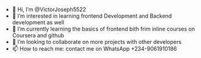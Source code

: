 - 👋 Hi, I’m @VictorJoseph5522
- 👀 I’m interested in learning frontend Development and Backend development as well
- 🌱 I’m currently learning the basics of frontend bith frim inline courses on Coursera and github
- 💞️ I’m looking to collaborate on more projects with other developers
- 📫 How to reach me: contact me on WhatsApp +234-9061910186

<!---
VictorJoseph5522/VictorJoseph5522 is a ✨ special ✨ repository because its `README.md` (this file) appears on your GitHub profile.
You can click the Preview link to take a look at your changes.
--->
